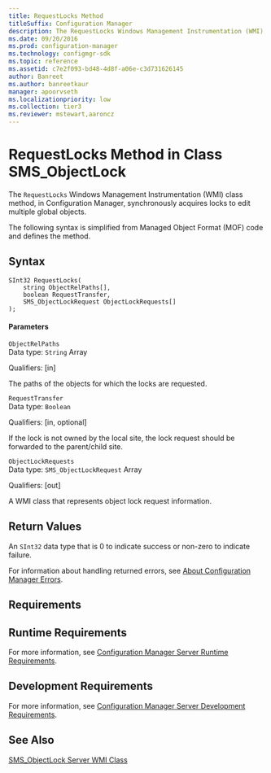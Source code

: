 ```yaml
---
title: RequestLocks Method
titleSuffix: Configuration Manager
description: The RequestLocks Windows Management Instrumentation (WMI) class method, in Configuration Manager, synchronously acquires locks to edit multiple global objects.
ms.date: 09/20/2016
ms.prod: configuration-manager
ms.technology: configmgr-sdk
ms.topic: reference
ms.assetid: c7e2f093-bd48-4d8f-a06e-c3d731626145
author: Banreet
ms.author: banreetkaur
manager: apoorvseth
ms.localizationpriority: low
ms.collection: tier3
ms.reviewer: mstewart,aaroncz 
---
```

# RequestLocks Method in Class SMS_ObjectLock
The `RequestLocks` Windows Management Instrumentation (WMI) class method, in Configuration Manager, synchronously acquires locks to edit multiple global objects.  

 The following syntax is simplified from Managed Object Format (MOF) code and defines the method.  

## Syntax  

```  
SInt32 RequestLocks(  
    string ObjectRelPaths[],   
    boolean RequestTransfer,   
    SMS_ObjectLockRequest ObjectLockRequests[]   
);  
```  

#### Parameters  
 `ObjectRelPaths`  
 Data type: `String` Array  

 Qualifiers: [in]  

 The paths of the objects for which the locks are requested.  

 `RequestTransfer`  
 Data type: `Boolean`  

 Qualifiers: [in, optional]  

 If the lock is not owned by the local site, the lock request should be forwarded to the parent/child site.  

 `ObjectLockRequests`  
 Data type: `SMS_ObjectLockRequest` Array  

 Qualifiers: [out]  

 A WMI class that represents object lock request information.  

## Return Values  
 An `SInt32` data type that is 0 to indicate success or non-zero to indicate failure.  

 For information about handling returned errors, see [About Configuration Manager Errors](../../../develop/core/understand/about-configuration-manager-errors.md).  

## Requirements  

## Runtime Requirements  
 For more information, see [Configuration Manager Server Runtime Requirements](../../../develop/core/reqs/server-runtime-requirements.md).  

## Development Requirements  
 For more information, see [Configuration Manager Server Development Requirements](../../../develop/core/reqs/server-development-requirements.md).  

## See Also  
 [SMS_ObjectLock Server WMI Class](../../../develop/reference/misc/sms_objectlock-server-wmi-class.md)
